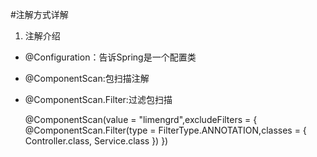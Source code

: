 #注解方式详解
1. 注解介绍
- @Configuration：告诉Spring是一个配置类
- @ComponentScan:包扫描注解
- @ComponentScan.Filter:过滤包扫描


    @ComponentScan(value = "limengrd",excludeFilters = {
              @ComponentScan.Filter(type = FilterType.ANNOTATION,classes = {
                     Controller.class, Service.class
            })
    })

